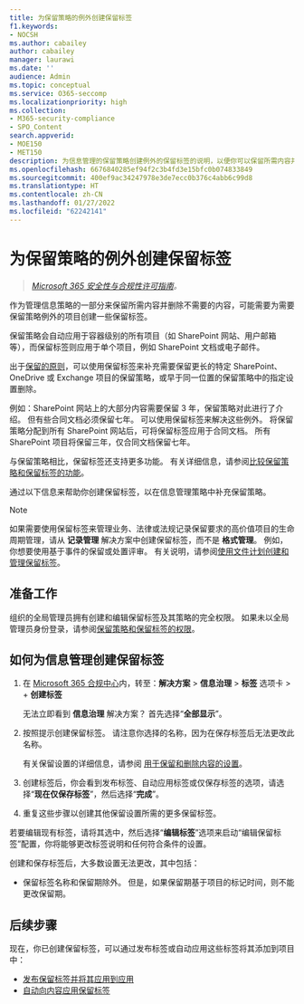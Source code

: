 ```yaml
---
title: 为保留策略的例外创建保留标签
f1.keywords:
- NOCSH
ms.author: cabailey
author: cabailey
manager: laurawi
ms.date: ''
audience: Admin
ms.topic: conceptual
ms.service: O365-seccomp
ms.localizationpriority: high
ms.collection:
- M365-security-compliance
- SPO_Content
search.appverid:
- MOE150
- MET150
description: 为信息管理的保留策略创建例外的保留标签的说明，以便你可以保留所需内容并删除不需要的内容。
ms.openlocfilehash: 6676840285ef94f2c3b4fd3e15bfc0b074833849
ms.sourcegitcommit: 400ef9ac34247978e3de7ecc0b376c4abb6c99d8
ms.translationtype: HT
ms.contentlocale: zh-CN
ms.lasthandoff: 01/27/2022
ms.locfileid: "62242141"
---
```

# <a name="create-retention-labels-for-exceptions-to-your-retention-policies"></a>为保留策略的例外创建保留标签

>*[Microsoft 365 安全性与合规性许可指南](/office365/servicedescriptions/microsoft-365-service-descriptions/microsoft-365-tenantlevel-services-licensing-guidance/microsoft-365-security-compliance-licensing-guidance)。*

作为管理信息策略的一部分来保留所需内容并删除不需要的内容，可能需要为需要保留策略例外的项目创建一些保留标签。 

保留策略会自动应用于容器级别的所有项目（如 SharePoint 网站、用户邮箱等），而保留标签则应用于单个项目，例如 SharePoint 文档或电子邮件。

出于[保留的原则](retention.md#the-principles-of-retention-or-what-takes-precedence)，可以使用保留标签来补充需要保留更长的特定 SharePoint、OneDrive 或 Exchange 项目的保留策略，或早于同一位置的保留策略中的指定设置删除。

例如：SharePoint 网站上的大部分内容需要保留 3 年，保留策略对此进行了介绍。 但有些合同文档必须保留七年。 可以使用保留标签来解决这些例外。 将保留策略分配到所有 SharePoint 网站后，可将保留标签应用于合同文档。 所有 SharePoint 项目将保留三年，仅合同文档保留七年。

与保留策略相比，保留标签还支持更多功能。 有关详细信息，请参阅[比较保留策略和保留标签的功能](retention.md#compare-capabilities-for-retention-policies-and-retention-labels)。

通过以下信息来帮助你创建保留标签，以在信息管理策略中补充保留策略。

> [!NOTE]
> 如果需要使用保留标签来管理业务、法律或法规记录保留要求的高价值项目的生命周期管理，请从 **记录管理** 解决方案中创建保留标签，而不是 **格式管理**。 例如，你想要使用基于事件的保留或处置评审。 有关说明，请参阅[使用文件计划创建和管理保留标签](file-plan-manager.md)。

## <a name="before-you-begin"></a>准备工作

组织的全局管理员拥有创建和编辑保留标签及其策略的完全权限。 如果未以全局管理员身份登录，请参阅[保留策略和保留标签的权限](get-started-with-information-governance.md#permissions-for-retention-policies-and-retention-labels)。

## <a name="how-to-create-retention-labels-for-information-governance"></a>如何为信息管理创建保留标签

1. 在 [Microsoft 365 合规中心](https://compliance.microsoft.com/)内，转至：**解决方案** > **信息治理** > **标签** 选项卡 > + **创建标签**
    
    无法立即看到 **信息治理** 解决方案？ 首先选择“**全部显示**”。 

2. 按照提示创建保留标签。 请注意你选择的名称，因为在保存标签后无法更改此名称。
    
    有关保留设置的详细信息，请参阅 [用于保留和删除内容的设置](retention-settings.md#settings-for-retaining-and-deleting-content)。

3. 创建标签后，你会看到发布标签、自动应用标签或仅保存标签的选项，请选择“**现在仅保存标签**”，然后选择“**完成**”。

4. 重复这些步骤以创建其他保留设置所需的更多保留标签。

若要编辑现有标签，请将其选中，然后选择“**编辑标签**”选项来启动“编辑保留标签”配置，你将能够更改标签说明和任何符合条件的设置。

创建和保存标签后，大多数设置无法更改，其中包括：
- 保留标签名称和保留期除外。 但是，如果保留期基于项目的标记时间，则不能更改保留期。

## <a name="next-steps"></a>后续步骤

现在，你已创建保留标签，可以通过发布标签或自动应用这些标签将其添加到项目中：
- [发布保留标签并将其应用到应用](create-apply-retention-labels.md)
- [自动向内容应用保留标签](apply-retention-labels-automatically.md)
